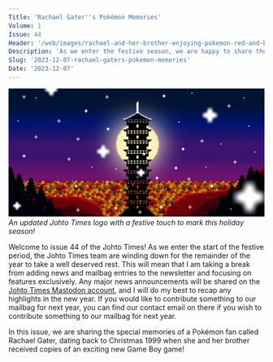 ```yaml
---
Title: 'Rachael Gater''s Pokémon Memories'
Volume: 1
Issue: 44
Header: '/web/images/rachael-and-her-brother-enjoying-pokemon-red-and-blue-on-december-25th-1999.jpeg'
Description: 'As we enter the festive season, we are happy to share the personal Pokémon memories of Rachael Gater from Christmas 1999!'
Slug: '2023-12-07-rachael-gaters-pokemon-memories'
Date: '2023-12-07'
---
```



[![An updated Johto Times logo with a festive touch to mark this holiday season!](/web/images/an-updated-johto-times-logo-with-a-festive-touch-to-mark-this-holiday-season.png)](/web/images/an-updated-johto-times-logo-with-a-festive-touch-to-mark-this-holiday-season.png)*An updated Johto Times logo with a festive touch to mark this holiday season!*



Welcome to issue 44 of the Johto Times! As we enter the start of the festive period, the Johto Times team are winding down for the remainder of the year to take a well deserved rest. This will mean that I am taking a break from adding news and mailbag entries to the newsletter and focusing on features exclusively. Any major news announcements will be shared on the [Johto Times Mastodon account](https://donphan.social/@johto), and I will do my best to recap any highlights in the new year. If you would like to contribute something to our mailbag for next year, you can find our contact email on there if you wish to contribute something to our mailbag for next year.

In this issue, we are sharing the special memories of a Pokémon fan called Rachael Gater, dating back to Christmas 1999 when she and her brother received copies of an exciting new Game Boy game!
